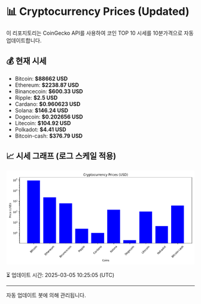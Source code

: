 
# 📊 Cryptocurrency Prices (Updated)

이 리포지토리는 CoinGecko API를 사용하여 코인 TOP 10 시세를 10분가격으로 자동 업데이트합니다.

## 💰 현재 시세
- Bitcoin: **$88662 USD**
- Ethereum: **$2238.87 USD**
- Binancecoin: **$600.33 USD**
- Ripple: **$2.5 USD**
- Cardano: **$0.960623 USD**
- Solana: **$146.24 USD**
- Dogecoin: **$0.202656 USD**
- Litecoin: **$104.92 USD**
- Polkadot: **$4.41 USD**
- Bitcoin-cash: **$376.79 USD**

## 📈 시세 그래프 (로그 스케일 적용)
![Crypto Prices](crypto_prices.png)

⏳ 업데이트 시간: 2025-03-05 10:25:05 (UTC)

---
자동 업데이트 봇에 의해 관리됩니다.
